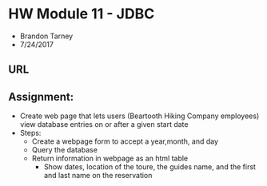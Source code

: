 # HW Module 11 - JDBC
- Brandon Tarney
- 7/24/2017

## URL


## Assignment:
- Create web page that lets users (Beartooth Hiking Company employees) view database entries on or after a given start date
- Steps:
  - Create a webpage form to accept a year,month, and day
  - Query the database
  - Return information in webpage as an html table
    - Show dates, location of the toure, the guides name, and the first and last name on the reservation
